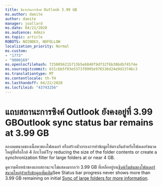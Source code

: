 ```yaml
---
title: ขีดจํากัดการซิงค์ Outlook 3.99 GB
ms.author: daeite
author: daeite
manager: joallard
ms.date: 04/21/2020
ms.audience: Admin
ms.topic: article
ROBOTS: NOINDEX, NOFOLLOW
localization_priority: Normal
ms.custom:
- "1773"
- "9000169"
ms.openlocfilehash: 7258056215713b5e6840f9d732f6b386db74574e
ms.sourcegitcommit: 631cbb5f03e5371f0995e976536d24e9d13746c3
ms.translationtype: MT
ms.contentlocale: th-TH
ms.lasthandoff: 04/22/2020
ms.locfileid: "43743256"
---
```

# <a name="outlook-sync-status-bar-remains-at-399-gb"></a><span data-ttu-id="cc8e1-102">แถบสถานะการซิงค์ Outlook ยังคงอยู่ที่ 3.99 GB</span><span class="sxs-lookup"><span data-stu-id="cc8e1-102">Outlook sync status bar remains at 3.99 GB</span></span>

<span data-ttu-id="cc8e1-103">ลองลดขนาดของเนื้อหาของโฟลเดอร์ หรือสร้างตัวกรองการทําข้อมูลให้ตรงกันสําหรับโฟลเดอร์ขนาดใหญ่ที่หรือใกล้ 4 กิกะไบต์</span><span class="sxs-lookup"><span data-stu-id="cc8e1-103">Try reducing the size of the folder contents or create a synchronization filter for large folders at or near 4 GB.</span></span>

<span data-ttu-id="cc8e1-104">ดูความคืบหน้าของแถบสถานะจะไม่แสดงมากกว่า 3.99 GB ที่เหลืออยู่บน[ซิงค์เริ่มต้นของโฟลเดอร์ขนาดใหญ่สําหรับข้อมูลเพิ่มเติม](https://support.microsoft.com/help/2738323/status-bar-progress-never-shows-more-than-3-99-gb-remaining-on-initial)</span><span class="sxs-lookup"><span data-stu-id="cc8e1-104">See Status bar progress never shows more than 3.99 GB remaining on initial [Sync of large folders for more information](https://support.microsoft.com/help/2738323/status-bar-progress-never-shows-more-than-3-99-gb-remaining-on-initial).</span></span>